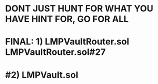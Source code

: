 DONT JUST HUNT FOR WHAT YOU HAVE HINT FOR, GO FOR ALL
===========================
FINAL:
1)
LMPVaultRouter.sol
LMPVaultRouter.sol#27
============================

#2) LMPVault.sol
============================



